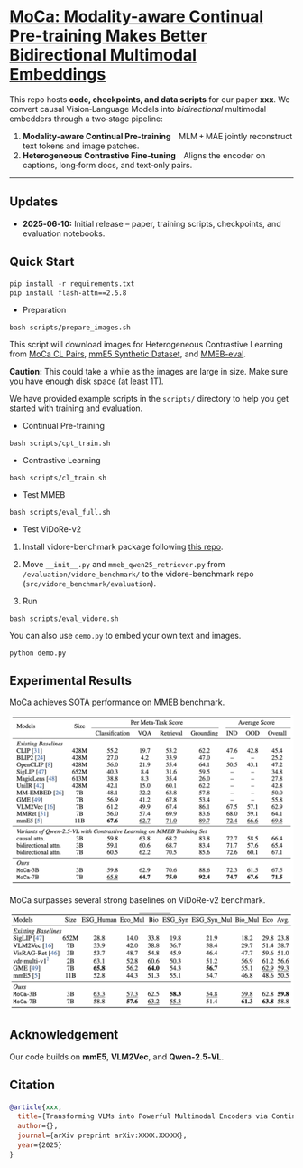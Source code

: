 # [MoCa: Modality-aware Continual Pre-training Makes Better Bidirectional Multimodal Embeddings](https://arxiv.org/abs/XXXX.XXXXX)

This repo hosts **code, checkpoints, and data scripts** for our paper **xxx**.
We convert causal Vision‑Language Models into *bidirectional* multimodal embedders through a two‑stage pipeline:

1. **Modality‑aware Continual Pre‑training** MLM + MAE jointly reconstruct text tokens and image patches.
2. **Heterogeneous Contrastive Fine‑tuning** Aligns the encoder on captions, long‑form docs, and text‑only pairs.

---

## Updates

- **2025‑06‑10:** Initial release – paper, training scripts, checkpoints, and evaluation notebooks.

## Quick Start

```
pip install -r requirements.txt
pip install flash-attn==2.5.8
```

- Preparation

```
bash scripts/prepare_images.sh
```

This script will download images for Heterogeneous Contrastive Learning from [MoCa CL Pairs](https://huggingface.co/datasets/intfloat/mmE5-MMEB-hardneg), [mmE5 Synthetic Dataset](https://huggingface.co/datasets/intfloat/mmE5-synthetic), and [MMEB-eval](https://huggingface.co/datasets/TIGER-Lab/MMEB-eval).

**Caution:** This could take a while as the images are large in size. Make sure you have enough disk space (at least 1T).

We have provided example scripts in the `scripts/` directory to help you get started with training and evaluation.

- Continual Pre-training
```
bash scripts/cpt_train.sh
```
- Contrastive Learning
```
bash scripts/cl_train.sh
```
- Test MMEB
```
bash scripts/eval_full.sh
```
- Test ViDoRe-v2

1. Install vidore-benchmark package following [this repo](https://github.com/illuin-tech/vidore-benchmark).

2. Move `__init__.py` and `mmeb_qwen25_retriever.py` from `/evaluation/vidore_benchmark/` to the vidore-benchmark repo (`src/vidore_benchmark/evaluation`).

3. Run
```
bash scripts/eval_vidore.sh
```

You can also use `demo.py` to embed your own text and images.
```
python demo.py
```

## Experimental Results
MoCa achieves SOTA performance on MMEB benchmark.

<img alt="Experimental Results" src="figures/mmeb.png">

MoCa surpasses several strong baselines on ViDoRe-v2 benchmark.

<img alt="Experimental Results" src="figures/vidore.png">


## Acknowledgement
Our code builds on **mmE5**, **VLM2Vec**, and **Qwen‑2.5‑VL**.

## Citation
```bibtex
@article{xxx,
  title={Transforming VLMs into Powerful Multimodal Encoders via Continual Pre-training},
  author={},
  journal={arXiv preprint arXiv:XXXX.XXXXX},
  year={2025}
}
```